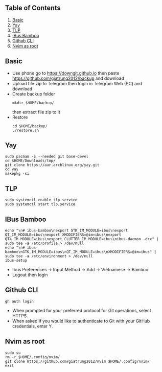 ## Table of Contents
1. [Basic](#basic)
2. [Yay](#yay)
3. [TLP](#tlp)
4. [IBus Bamboo](#ibus-bamboo)
5. [Github CLI](#github-cli)
6. [Nvim as root](#nvim-as-root)

## Basic
- Use phone go to https://downgit.github.io then paste https://github.com/giatrung2012/backup and download 
- Upload file zip to Telegram then login in Telegram Web (PC) and download
- Create backup folder
    ```shell
    mkdir $HOME/backup/ 
    ```
    then extract file zip to it
- Restore
    ```shell
    cd $HOME/backup/
    ./restore.sh
    ```

## Yay
```shell
sudo pacman -S --needed git base-devel
cd $HOME/Downloads/tmp/
git clone https://aur.archlinux.org/yay.git
cd yay
makepkg -si
```

## TLP
```shell
sudo systemctl enable tlp.service
sudo systemctl start tlp.service
```

## IBus Bamboo
```shell
echo "\n# ibus-bamboo\nexport GTK_IM_MODULE=ibus\nexport QT_IM_MODULE=ibus\nexport XMODIFIERS=@im=ibus\nexport QT4_IM_MODULE=ibus\nexport CLUTTER_IM_MODULE=ibus\nibus-daemon -drx" | sudo tee -a /etc/profile > /dev/null
echo "\n# ibus-bamboo\nGTK_IM_MODULE=ibus\nQT_IM_MODULE=ibus\nXMODIFIERS=@im=ibus" | sudo tee -a /etc/environment > /dev/null
ibus-setup
```
- Ibus Preferences -> Input Method -> Add -> Vietnamese -> Bamboo
- Logout then login

## Github CLI
```shell
gh auth login
```
- When prompted for your preferred protocol for Git operations, select HTTPS.
- When asked if you would like to authenticate to Git with your GitHub credentials, enter Y. 

## Nvim as root
```shell
sudo su
rm -r $HOME/.config/nvim/
git clone https://github.com/giatrung2012/nvim $HOME/.config/nvim/
exit
```
